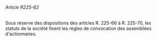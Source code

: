###### Article R225-62

Sous réserve des dispositions des articles R. 225-66 à R. 225-70, les statuts de la société fixent les règles de convocation des assemblées d'actionnaires.

